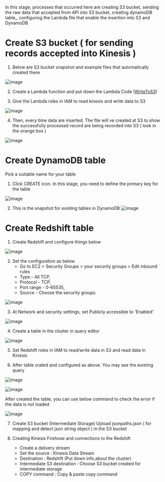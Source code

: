 In this stage, processes that occurred here are creating S3 bucket, sending the raw data that accepted from API into S3 bucket, creating dynamoDB table,, configuring the Lambda file that enable the insertion into S3 and DynamoDB

# Create S3 bucket ( for sending records accepted into Kinesis )

1. Below are S3 bucket snapshot and example files that automatically created there

![image](https://user-images.githubusercontent.com/48470854/129829126-91332d4e-e810-491c-9585-ac08a7a5499c.png)

2. Create a Lambda function and put down the Lambda Code ([WriteToS3](https://github.com/Syahirahaar/MyDataEngineeringProject/blob/main/Stream%20Processing/processing%20%26%20storage/stream-to-s3.py))

3. Give the Lambda roles in IAM to read kinesis and write data to S3

![image](https://user-images.githubusercontent.com/48470854/129829661-1e72c01c-314a-4bff-813d-1b30d177133f.png)

4. Then, every time data are inserted. The file will ve created at S3 to show the successfully processed record are being recorded into S3 ( look in the orange box )

![image](https://user-images.githubusercontent.com/48470854/129829126-91332d4e-e810-491c-9585-ac08a7a5499c.png)


# Create DynamoDB table

Pick a suitable name for your table

1. Click CREATE icon. In this stage, you need to define the primary key for the table

![image](https://user-images.githubusercontent.com/48470854/129895403-642de866-fe11-4a39-a2e7-e5310d45e208.png)

2. This is the snapshot for existing tables in DynamoDB 
![image](https://user-images.githubusercontent.com/48470854/129895528-3e975772-d5c8-4077-8fa3-547cf6ce882c.png)


# Create Redshift table

1. Create Redshift and configure things below

![image](https://user-images.githubusercontent.com/48470854/130171600-6e88a9fe-987d-4cdf-ab95-7259c230ecde.png)

2. Set the configuration as below
   - Go to EC2 > Security Groups > your security groups > Edit inbound rules
   - Type - All TCP,
   - Protocol - TCP,
   - Port range - 0-65535,
   - Source - Choose the security groups

![image](https://user-images.githubusercontent.com/48470854/130172208-a856f24d-52a7-463f-ae6b-23b197ff91bd.png)

3. At Network and security settings, set Publicly accessible to 'Enabled'

![image](https://user-images.githubusercontent.com/48470854/130175138-72a0de4c-7478-405e-81cc-eb69bbfc44f0.png)

4. Create a table in the cluster in query editor

![image](https://user-images.githubusercontent.com/48470854/130176505-4851ab31-b766-430d-b803-3891c2762a4d.png)

   
5. Set Redshift roles in IAM to read/write data in S3 and read data in Kinesis



6. After table crated and configured as above. You may see the existing query 

![image](https://user-images.githubusercontent.com/48470854/130171465-494fa175-abbf-4ad4-b8d7-4aaf83d557fc.png)

![image](https://user-images.githubusercontent.com/48470854/130178393-820ab5fa-2a79-4718-86a6-f6c328a08e23.png)


After created the table, you can use below command to check the error if the data is not loaded

![image](https://user-images.githubusercontent.com/48470854/130178269-5a6264c0-1574-46e8-835e-6d91f5bc6853.png)





7. Create S3 bucket (Intermediate Storage)
Upload jsonpaths.json ( for mapping and detect json string object ) in the S3 bucket

8. Creating Kinesis Firehose and connections to the Redshift
     - Create a delivery stream
     - Set the source : Kinesis Data Stream
     - Destination : Redshift (Put down info,about the cluster)
     - Intermediate S3 destination : Choose S3 bucket created for intermediate storage
     - COPY command : Copy & paste copy command 








